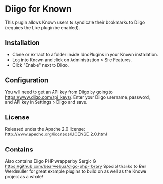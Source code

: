 Diigo for Known
====================

This plugin allows Known users to syndicate their bookmarks to Diigo (requires the Like plugin be enabled).

Installation
------------

* Clone or extract to a folder inside IdnoPlugins in your Known installation.
* Log into Known and click on Administration > Site Features.
* Click "Enable" next to Diigo.

Configuration
------------

You will need to get an API key from Diigo by going to https://www.diigo.com/api_keys/. Enter your Diigo username, password, and API key in Settings > Diigo and save.


License
-------

Released under the Apache 2.0 license: http://www.apache.org/licenses/LICENSE-2.0.html

Contains
--------

Also contains Diigo PHP wrapper by Sergio G https://github.com/bearwebua/diigo-php-library
Special thanks to Ben Werdmüller for great example plugins to build on as well as the Known project as a whole!
